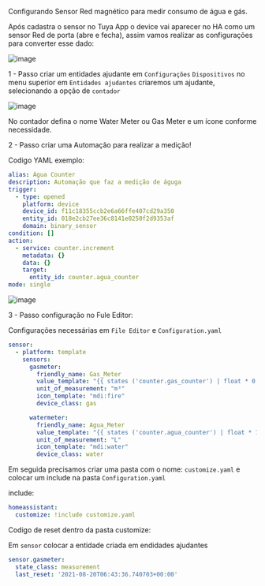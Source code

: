 Configurando Sensor Red magnético para medir consumo de água e gás. 

Após cadastra o sensor no Tuya App o device vai aparecer no HA como um sensor Red de porta (abre e fecha), assim vamos realizar as configurações para converter esse dado:

![image](https://github.com/estefanmarcolan/HomeAssistant/assets/153628041/1cf49277-c79b-4a40-9514-af3e3188e0b9)

1 - Passo criar um entidades ajudante em ``Configurações`` ``Dispositivos`` no menu superior em ``Entidades ajudantes`` criaremos um ajudante, selecionando a opção de ``contador``

![image](https://github.com/estefanmarcolan/HomeAssistant/assets/153628041/ccc65f4e-fa80-4deb-91fb-1128f4ba695e)

No contador defina o nome Water Meter ou Gas Meter e um ícone conforme necessidade. 

2 - Passo criar uma Automação para realizar a medição! 

Codigo YAML exemplo: 

``` YAML
alias: Água Counter
description: Automação que faz a medição de águga
trigger:
  - type: opened
    platform: device
    device_id: f11c18355ccb2e6a66ffe407cd29a350
    entity_id: 018e2cb27ee36c8141e0250f2d9353af
    domain: binary_sensor
condition: []
action:
  - service: counter.increment
    metadata: {}
    data: {}
    target:
      entity_id: counter.agua_counter
mode: single
````

![image](https://github.com/estefanmarcolan/HomeAssistant/assets/153628041/27ffae65-d6c4-4a68-883a-0738d5e72396)

3 - Passo configuração no Fule Editor: 

Configurações necessárias em  ``File Editor`` e ``Configuration.yaml``

``` yaml
sensor:
  - platform: template
    sensors:
      gasmeter:
        friendly_name: Gas_Meter
        value_template: "{{ states ('counter.gas_counter') | float * 0.01}}"
        unit_of_measurement: "m³"
        icon_template: "mdi:fire"
        device_class: gas

      watermeter:
        friendly_name: Agua_Meter
        value_template: "{{ states ('counter.agua_counter') | float * 1}}"
        unit_of_measurement: "L"
        icon_template: "mdi:water"
        device_class: water
```

Em seguida precisamos criar uma pasta com o nome: ``customize.yaml`` e colocar um include na pasta ``Configuration.yaml``

include:
``` yaml
homeassistant:
  customize: !include customize.yaml
```

Codigo de reset dentro da pasta customize: 

Em ``sensor`` colocar a entidade criada em endidades ajudantes

```yaml
sensor.gasmeter:
  state_class: measurement
  last_reset: '2021-08-20T06:43:36.740703+00:00'
```
